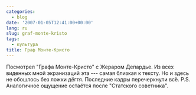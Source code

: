 ```yaml
---
categories:
  - blog
date: '2007-01-05T12:41:00+00:00'
lang: ru
slug: graf-monte-kristo
tags:
  - культура
title: Граф Монте-Кристо
---
```




Посмотрел "Графа Монте-Кристо" с Жераром Депардье. Из всех виденных мной экранизаций эта --- самая близкая к тексту. Но и здесь не обошлось без ложки дёгтя. Последние кадры перечеркнули всё. P.S. Аналогичное ощущение остаётся после "Статского советника".